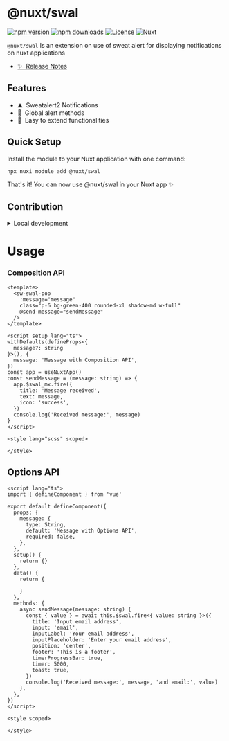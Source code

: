 <!--
Get your module up and running quickly.

Find and replace all on all files (CMD+SHIFT+F):
- Name: @nuxt/swal
- Package name: @nuxt/swal
- Description: My new Nuxt module
-->

# @nuxt/swal

[![npm version][npm-version-src]][npm-version-href]
[![npm downloads][npm-downloads-src]][npm-downloads-href]
[![License][license-src]][license-href]
[![Nuxt][nuxt-src]][nuxt-href]

`@nuxt/swal` Is an extension on use of sweat alert for displaying notifications on nuxt applications

- [✨ &nbsp;Release Notes](/CHANGELOG.md)
<!-- - [🏀 Online playground](https://stackblitz.com/github/your-org/@nuxt/swal?file=playground%2Fapp.vue) -->
<!-- - [📖 &nbsp;Documentation](https://example.com) -->

## Features

<!-- Highlight some of the features your module provide here -->
- ⛰ &nbsp;Sweatalert2 Notifications
- 🚠 &nbsp;Global alert methods
- 🌲 &nbsp;Easy to extend functionalities

## Quick Setup

Install the module to your Nuxt application with one command:

```bash
npx nuxi module add @nuxt/swal
```

That's it! You can now use @nuxt/swal in your Nuxt app ✨


## Contribution

<details>
  <summary>Local development</summary>
  
  ```bash
  # Install dependencies
  npm install
  
  # Generate type stubs
  npm run dev:prepare
  
  # Develop with the playground
  npm run dev
  
  # Build the playground
  npm run dev:build
  
  # Run ESLint
  npm run lint
  
  # Run Vitest
  npm run test
  npm run test:watch
  
  # Release new version
  npm run release
  ```

</details>


<!-- Badges -->
[npm-version-src]: https://img.shields.io/npm/v/@nuxt/swal/latest.svg?style=flat&colorA=020420&colorB=00DC82
[npm-version-href]: https://npmjs.com/package/@nuxt/swal

[npm-downloads-src]: https://img.shields.io/npm/dm/@nuxt/swal.svg?style=flat&colorA=020420&colorB=00DC82
[npm-downloads-href]: https://npm.chart.dev/@nuxt/swal

[license-src]: https://img.shields.io/npm/l/@nuxt/swal.svg?style=flat&colorA=020420&colorB=00DC82
[license-href]: https://npmjs.com/package/@nuxt/swal

[nuxt-src]: https://img.shields.io/badge/Nuxt-020420?logo=nuxt.js
[nuxt-href]: https://nuxt.com


# Usage

### Composition API
```vue
<template>
  <sw-swal-pop
    :message="message"
    class="p-6 bg-green-400 rounded-xl shadow-md w-full"
    @send-message="sendMessage"
  />
</template>

<script setup lang="ts">
withDefaults(defineProps<{
  message?: string
}>(), {
  message: 'Message with Composition API',
})
const app = useNuxtApp()
const sendMessage = (message: string) => {
  app.$swal_mx.fire({
    title: 'Message received',
    text: message,
    icon: 'success',
  })
  console.log('Received message:', message)
}
</script>

<style lang="scss" scoped>

</style>
```

## Options API
```vue
<script lang="ts">
import { defineComponent } from 'vue'

export default defineComponent({
  props: {
    message: {
      type: String,
      default: 'Message with Options API',
      required: false,
    },
  },
  setup() {
    return {}
  },
  data() {
    return {

    }
  },
  methods: {
    async sendMessage(message: string) {
      const { value } = await this.$swal.fire<{ value: string }>({
        title: 'Input email address',
        input: 'email',
        inputLabel: 'Your email address',
        inputPlaceholder: 'Enter your email address',
        position: 'center',
        footer: 'This is a footer',
        timerProgressBar: true,
        timer: 5000,
        toast: true,
      })
      console.log('Received message:', message, 'and email:', value)
    },
  },
})
</script>

<style scoped>

</style>
```
